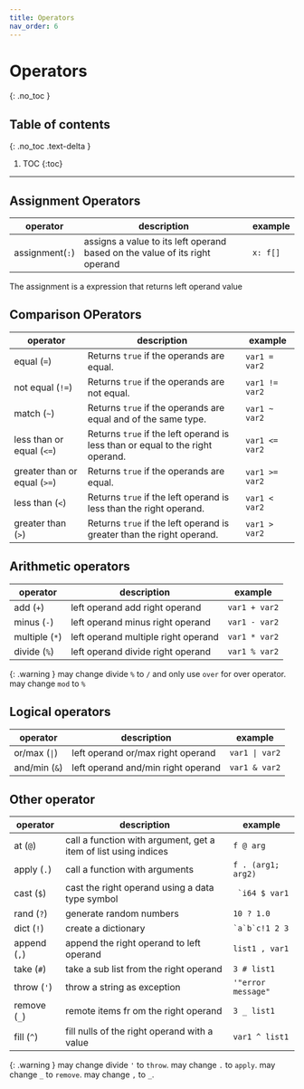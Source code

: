 ```yaml
---
title: Operators
nav_order: 6
---
```


<!-- prettier-ignore-start -->

# Operators
{: .no_toc }

## Table of contents
{: .no_toc .text-delta }

1. TOC
{:toc}

<!-- prettier-ignore-end -->

---

## Assignment Operators

| operator        | description                                                                 | example  |
| --------------- | --------------------------------------------------------------------------- | -------- |
| assignment(`:`) | assigns a value to its left operand based on the value of its right operand | `x: f[]` |

The assignment is a expression that returns left operand value

## Comparison OPerators

| operator                     | description                                                                    | example        |
| ---------------------------- | ------------------------------------------------------------------------------ | -------------- |
| equal (`=`)                  | Returns `true` if the operands are equal.                                      | `var1 = var2`  |
| not equal (`!=`)             | Returns `true` if the operands are not equal.                                  | `var1 != var2` |
| match (`~`)                  | Returns `true` if the operands are equal and of the same type.                 | `var1 ~ var2`  |
| less than or equal (`<=`)    | Returns `true` if the left operand is less than or equal to the right operand. | `var1 <= var2` |
| greater than or equal (`>=`) | Returns `true` if the operands are equal.                                      | `var1 >= var2` |
| less than (`<`)              | Returns `true` if the left operand is less than the right operand.             | `var1 < var2`  |
| greater than (`>`)           | Returns `true` if the left operand is greater than the right operand.          | `var1 > var2`  |

## Arithmetic operators

| operator       | description                         | example       |
| -------------- | ----------------------------------- | ------------- |
| add (`+`)      | left operand add right operand      | `var1 + var2` |
| minus (`-`)    | left operand minus right operand    | `var1 - var2` |
| multiple (`*`) | left operand multiple right operand | `var1 * var2` |
| divide (`%`)   | left operand divide right operand   | `var1 % var2` |

{: .warning }
may change divide `%` to `/` and only use `over` for over operator. may change `mod` to `%`

## Logical operators

| operator                     | description                        | example                       |
| ---------------------------- | ---------------------------------- | ----------------------------- |
| or/max (<code>&#124;</code>) | left operand or/max right operand  | <code>var1 &#124; var2</code> |
| and/min (`&`)                | left operand and/min right operand | `var1 & var2`                 |

## Other operator

| operator     | description                                                     | example            |
| ------------ | --------------------------------------------------------------- | ------------------ |
| at (`@`)     | call a function with argument, get a item of list using indices | `f @ arg`          |
| apply (`.`)  | call a function with arguments                                  | `f . (arg1; arg2)` |
| cast (`$`)   | cast the right operand using a data type symbol                 | `` `i64 $ var1``   |
| rand (`?`)   | generate random numbers                                         | `10 ? 1.0`         |
| dict (`!`)   | create a dictionary                                             | `` `a`b`c!1 2 3 `` |
| append (`,`) | append the right operand to left operand                        | `list1 , var1`     |
| take (`#`)   | take a sub list from the right operand                          | `3 # list1`        |
| throw (`'`)  | throw a string as exception                                     | `'"error message"` |
| remove (`_`) | remote items fr om the right operand                            | `3 _ list1`        |
| fill (`^`)   | fill nulls of the right operand with a value                    | `var1 ^ list1`     |

{: .warning }
may change divide `'` to `throw`. may change `.` to `apply`. may change `_` to `remove`. may change `,` to `_`.
